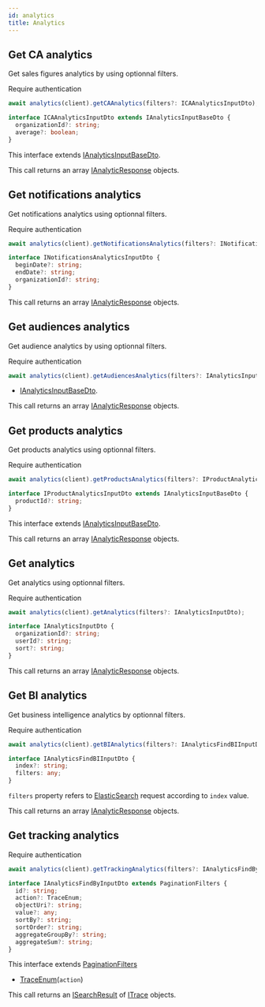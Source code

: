 ```yaml
---
id: analytics
title: Analytics
---
```


## Get CA analytics

Get sales figures analytics by using optionnal filters.

<span class="badge badge--warning">Require authentication</span>

```ts
await analytics(client).getCAAnalytics(filters?: ICAAnalyticsInputDto);
```

```ts
interface ICAAnalyticsInputDto extends IAnalyticsInputBaseDto {
  organizationId?: string;
  average?: boolean;
}
```

This interface extends [IAnalyticsInputBaseDto](analytics-types#ianalyticsinputbasedto).

This call returns an array [IAnalyticResponse](analytics-types#ianalyticresponse) objects.

## Get notifications analytics

Get notifications analytics using optionnal filters.

<span class="badge badge--warning">Require authentication</span>

```ts
await analytics(client).getNotificationsAnalytics(filters?: INotificationsAnalyticsInputDto);
```

```ts
interface INotificationsAnalyticsInputDto {
  beginDate?: string;
  endDate?: string;
  organizationId?: string;
}
```

This call returns an array [IAnalyticResponse](analytics-types#ianalyticresponse) objects.

## Get audiences analytics

Get audience analytics by using optionnal filters.

<span class="badge badge--warning">Require authentication</span>

```ts
await analytics(client).getAudiencesAnalytics(filters?: IAnalyticsInputBaseDto);
```
- [IAnalyticsInputBaseDto](analytics-types#ianalyticsinputbasedto).

This call returns an array [IAnalyticResponse](analytics-types#ianalyticresponse) objects.

## Get products analytics

Get products analytics using optionnal filters.

<span class="badge badge--warning">Require authentication</span>

```ts
await analytics(client).getProductsAnalytics(filters?: IProductAnalyticsInputDto);
```

```ts
interface IProductAnalyticsInputDto extends IAnalyticsInputBaseDto {
  productId?: string;
}
```

This interface extends [IAnalyticsInputBaseDto](analytics-types#ianalyticsinputbasedto).

This call returns an array [IAnalyticResponse](analytics-types#ianalyticresponse) objects.

## Get analytics

Get analytics using optionnal filters.

<span class="badge badge--warning">Require authentication</span>

```ts
await analytics(client).getAnalytics(filters?: IAnalyticsInputDto);
```

```ts
interface IAnalyticsInputDto {
  organizationId?: string;
  userId?: string;
  sort?: string;
}
```

This call returns an array [IAnalyticResponse](analytics-types#ianalyticresponse) objects.

## Get BI analytics

Get business intelligence analytics by optionnal filters.

<span class="badge badge--warning">Require authentication</span>

```ts
await analytics(client).getBIAnalytics(filters?: IAnalyticsFindBIInputDto);
```

```ts
interface IAnalyticsFindBIInputDto {
  index?: string;
  filters: any;
}
```

`filters` property refers to [ElasticSearch](https://www.elastic.co/guide/en/elasticsearch/reference/current/index.html) request according to `index` value.

This call returns an array [IAnalyticResponse](analytics-types#ianalyticresponse) objects.

## Get tracking analytics

<span class="badge badge--warning">Require authentication</span>

```ts
await analytics(client).getTrackingAnalytics(filters?: IAnalyticsFindByInputDto);
```

```ts
interface IAnalyticsFindByInputDto extends PaginationFilters {
  id?: string;
  action?: TraceEnum;
  objectUri?: string;
  value?: any;
  sortBy?: string;
  sortOrder?: string;
  aggregateGroupBy?: string;
  aggregateSum?: string;
}
```

This interface extends [PaginationFilters](pagination#pagination-filters)

- [TraceEnum](analytics-types#traceenum)(`action`)

This call returns an [ISearchResult](pagination#isearchresult) of [ITrace](analytics-types#itrace) objects.